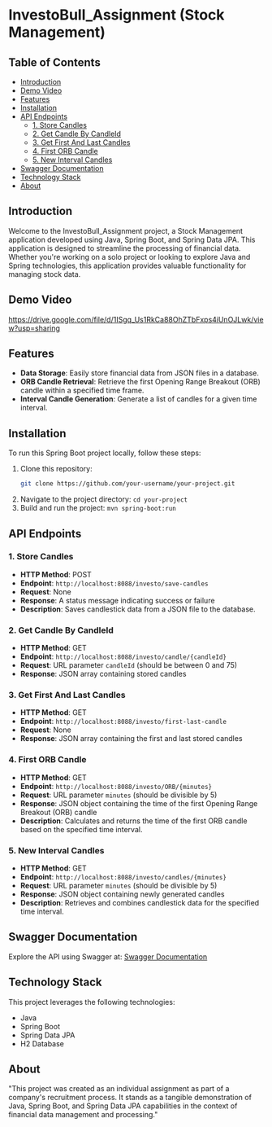 # InvestoBull_Assignment (Stock Management)

## Table of Contents
- [Introduction](#introduction)
- [Demo Video](#demo-video)
- [Features](#features)
- [Installation](#installation)
- [API Endpoints](#api-endpoints)
  - [1. Store Candles](#1-store-candles)
  - [2. Get Candle By CandleId](#2-get-candle-by-candleid)
  - [3. Get First And Last Candles](#3-get-first-and-last-candles)
  - [4. First ORB Candle](#4-first-orb-candle)
  - [5. New Interval Candles](#5-new-interval-candles)
- [Swagger Documentation](#swagger-documentation)
- [Technology Stack](#technology-stack)
- [About](#about)

## Introduction
Welcome to the InvestoBull_Assignment project, a Stock Management application developed using Java, Spring Boot, and Spring Data JPA. This application is designed to streamline the processing of financial data. Whether you're working on a solo project or looking to explore Java and Spring technologies, this application provides valuable functionality for managing stock data.

## Demo Video
https://drive.google.com/file/d/1ISgq_Us1RkCa88OhZTbFxps4iUnOJLwk/view?usp=sharing

## Features
- **Data Storage**: Easily store financial data from JSON files in a database.
- **ORB Candle Retrieval**: Retrieve the first Opening Range Breakout (ORB) candle within a specified time frame.
- **Interval Candle Generation**: Generate a list of candles for a given time interval.

## Installation
To run this Spring Boot project locally, follow these steps:

1. Clone this repository:
   ```sh
   git clone https://github.com/your-username/your-project.git
2. Navigate to the project directory: `cd your-project`
3. Build and run the project: `mvn spring-boot:run`

## API Endpoints

### 1. Store Candles
- **HTTP Method**: POST
- **Endpoint**: `http://localhost:8088/investo/save-candles`
- **Request**: None
- **Response**: A status message indicating success or failure
- **Description**: Saves candlestick data from a JSON file to the database.

### 2. Get Candle By CandleId
- **HTTP Method**: GET
- **Endpoint**: `http://localhost:8088/investo/candle/{candleId}`
- **Request**: URL parameter `candleId` (should be between 0 and 75)
- **Response**: JSON array containing stored candles

### 3. Get First And Last Candles
- **HTTP Method**: GET
- **Endpoint**: `http://localhost:8088/investo/first-last-candle`
- **Request**: None
- **Response**: JSON array containing the first and last stored candles

### 4. First ORB Candle
- **HTTP Method**: GET
- **Endpoint**: `http://localhost:8088/investo/ORB/{minutes}`
- **Request**: URL parameter `minutes` (should be divisible by 5)
- **Response**: JSON object containing the time of the first Opening Range Breakout (ORB) candle
- **Description**: Calculates and returns the time of the first ORB candle based on the specified time interval.

### 5. New Interval Candles
- **HTTP Method**: GET
- **Endpoint**: `http://localhost:8088/investo/candles/{minutes}`
- **Request**: URL parameter `minutes` (should be divisible by 5)
- **Response**: JSON object containing newly generated candles
- **Description**: Retrieves and combines candlestick data for the specified time interval.

## Swagger Documentation
Explore the API using Swagger at: [Swagger Documentation](http://localhost:8088/swagger-ui/index.html#/)

## Technology Stack
This project leverages the following technologies:
- Java
- Spring Boot
- Spring Data JPA
- H2 Database

## About
"This project was created as an individual assignment as part of a company's recruitment process. It stands as a tangible demonstration of Java, Spring Boot, and Spring Data JPA capabilities in the context of financial data management and processing."